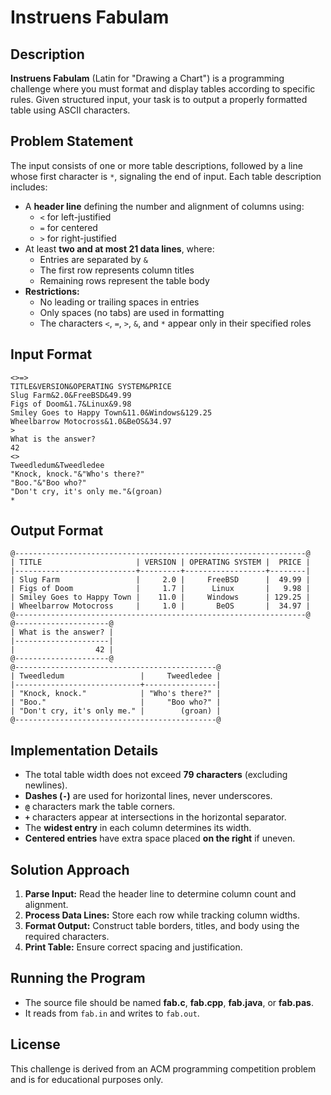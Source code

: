# Instruens Fabulam

## Description
**Instruens Fabulam** (Latin for "Drawing a Chart") is a programming challenge where you must format and display tables according to specific rules. Given structured input, your task is to output a properly formatted table using ASCII characters.

## Problem Statement
The input consists of one or more table descriptions, followed by a line whose first character is `*`, signaling the end of input. Each table description includes:

- A **header line** defining the number and alignment of columns using:
  - `<` for left-justified
  - `=` for centered
  - `>` for right-justified
- At least **two and at most 21 data lines**, where:
  - Entries are separated by `&`
  - The first row represents column titles
  - Remaining rows represent the table body
- **Restrictions:**
  - No leading or trailing spaces in entries
  - Only spaces (no tabs) are used in formatting
  - The characters `<`, `=`, `>`, `&`, and `*` appear only in their specified roles

## Input Format
```
<>=>
TITLE&VERSION&OPERATING SYSTEM&PRICE
Slug Farm&2.0&FreeBSD&49.99
Figs of Doom&1.7&Linux&9.98
Smiley Goes to Happy Town&11.0&Windows&129.25
Wheelbarrow Motocross&1.0&BeOS&34.97
>
What is the answer?
42
<>
Tweedledum&Tweedledee
"Knock, knock."&"Who's there?"
"Boo."&"Boo who?"
"Don't cry, it's only me."&(groan)
*
```

## Output Format
```
@-----------------------------------------------------------------@
| TITLE                     | VERSION | OPERATING SYSTEM |  PRICE |
|---------------------------+---------+------------------+--------|
| Slug Farm                 |     2.0 |     FreeBSD      |  49.99 |
| Figs of Doom              |     1.7 |      Linux       |   9.98 |
| Smiley Goes to Happy Town |    11.0 |     Windows      | 129.25 |
| Wheelbarrow Motocross     |     1.0 |       BeOS       |  34.97 |
@-----------------------------------------------------------------@
@---------------------@
| What is the answer? |
|---------------------|
|                  42 |
@---------------------@
@---------------------------------------------@
| Tweedledum                 |     Tweedledee |
|----------------------------+----------------|
| "Knock, knock."            | "Who's there?" |
| "Boo."                     |     "Boo who?" |
| "Don't cry, it's only me." |        (groan) |
@---------------------------------------------@
```
## Implementation Details
- The total table width does not exceed **79 characters** (excluding newlines).
- **Dashes (`-`)** are used for horizontal lines, never underscores.
- **`@`** characters mark the table corners.
- **`+`** characters appear at intersections in the horizontal separator.
- The **widest entry** in each column determines its width.
- **Centered entries** have extra space placed **on the right** if uneven.

## Solution Approach
1. **Parse Input:** Read the header line to determine column count and alignment.
2. **Process Data Lines:** Store each row while tracking column widths.
3. **Format Output:** Construct table borders, titles, and body using the required characters.
4. **Print Table:** Ensure correct spacing and justification.

## Running the Program
- The source file should be named **fab.c**, **fab.cpp**, **fab.java**, or **fab.pas**.
- It reads from `fab.in` and writes to `fab.out`.

## License
This challenge is derived from an ACM programming competition problem and is for educational purposes only.

